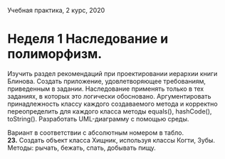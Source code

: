 Учебная практика, 2 курс, 2020

<h1>Неделя 1
Наследование и полиморфизм.</h1>

<p>
Изучить раздел рекомендаций при проектировании иерархии книги Блинова.
Создать приложение, удовлетворяющее требованиям, приведенным в задании. Наследование применять только в тех заданиях, в которых это логически обосновано. Аргументировать принадлежность классу каждого создаваемого метода и корректно переопределить для каждого класса методы equals(), hashCode(), toString().
Разработать UML-диаграмму с помощью среды.
</p>

Вариант в соответствии с абсолютным номером в табло.
<br>
<b>23.</b>
Создать объект класса Хищник, используя классы Когти, Зубы.  Методы: рычать, бежать, спать, добывать пищу.
